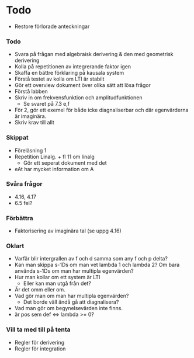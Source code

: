 # Todo
- Restore förlorade anteckningar
### Todo
- Svara på frågan med algebraisk derivering & den med geometrisk derivering
- Kolla på repetitionen av integrerande faktor igen
- Skaffa en bättre förklaring på kausala system
- Förstå testet av kolla om LTI är stabilt
- Gör ett overview dokument över olika sätt att lösa frågor
- Förstå labben
- Skriv in om frekvensfunktion och amplitudfunktionen
    - Se svaret på 7.3 e,f
- För 2, gör ett exemel för både icke diagnaliserbar och där egenvärderna är imaginära. 
- Skriv krav till allt
### Skippat
- Föreläsning 1
- Repetition Linalg. + fl 11 om linalg
    - Gör ett seperat dokument med det 
- eAt har mycket information om A

### Svåra frågor
- 4.16, 4.17
- 6.5 fel?
### Förbättra
- Faktorisering av imaginära tal (se uppg 4.16)

### Oklart
- Varfär blir intergrallen av f och d samma som any f och p delta?
- Kan man skippa s-1Ds om man vet lambda 1 och lambda 2? Om bara använda s-1Ds om man har multipla egenvärden?
- Hur man kollar om ett system är LTI
    - Eller kan man utgå från det?
- Är det omm eller om. 
- Vad gör man om man har multipla egenvärden?
    - Det borde väll ändå gå att diagnalisera?
- Vad man gör om begynelsevärden inte finns. 
- är pos sem def <=> lambda >= 0?

### Vill ta med till på tenta
- Regler för derivering
- Regler för integration



